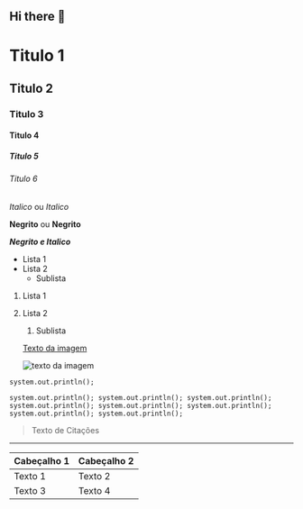 ## Hi there 👋

<!-- Cabeçalhos -->

# Titulo 1
## Titulo 2
### Titulo 3
#### Titulo 4
##### Titulo 5
###### Titulo 6

*Italico* ou _Italico_

**Negrito** ou __Negrito__

___Negrito e Italico___

- Lista 1
- Lista 2
  - Sublista

 1. Lista 1
 2. Lista 2
    1. Sublista

    [Texto da imagem](https://img.freepik.com/fotos-premium/por-do-sol-no-mar_69709-957.jpg)

    ![texto da imagem](https://img.freepik.com/fotos-premium/por-do-sol-no-mar_69709-957.jpg)

`system.out.println();`

```system.out.println(); system.out.println(); system.out.println(); system.out.println(); system.out.println(); system.out.println(); system.out.println(); system.out.println();```

> Texto de Citações
-----------------------------------

| Cabeçalho 1 | Cabeçalho 2 |
| ----------- | ----------- |
| Texto  1    | Texto 2     |
| Texto 3     | Texto 4     |



<!--
**bbiula/bbiula** is a ✨ _special_ ✨ repository because its `README.md` (this file) appears on your GitHub profile.

Here are some ideas to get you started:

- 🔭 I’m currently working on ...
- 🌱 I’m currently learning ...
- 👯 I’m looking to collaborate on ...
- 🤔 I’m looking for help with ...
- 💬 Ask me about ...
- 📫 How to reach me: ...
- 😄 Pronouns: ...
- ⚡ Fun fact: ...
-->
